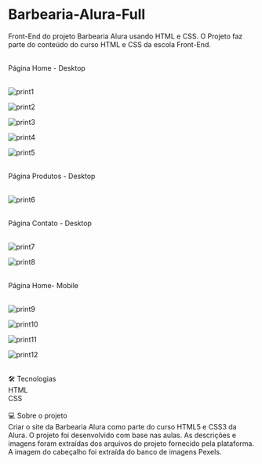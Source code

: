 # Barbearia-Alura-Full

Front-End do projeto Barbearia Alura usando HTML e CSS.
O Projeto faz parte do conteúdo do curso HTML e CSS da escola Front-End.

<br>
Página Home - Desktop
<br><br>

![print1](https://user-images.githubusercontent.com/104974372/221406682-98df833a-61c7-4d9e-9396-abfdcc74844b.jpeg)

![print2](https://user-images.githubusercontent.com/104974372/221406703-ed5cfb13-f357-4526-ad6b-b23f074e2c43.jpeg)

![print3](https://user-images.githubusercontent.com/104974372/221406711-9b130b7f-3afd-4dc0-a0dd-39b29ebf693a.jpeg)

![print4](https://user-images.githubusercontent.com/104974372/221406715-65b12f97-2590-4741-b509-6260f52942d5.jpeg)

![print5](https://user-images.githubusercontent.com/104974372/221406725-7aed74cb-f1f5-4d4e-aa9e-3569c60465b9.jpeg)

<br>
Página Produtos - Desktop
<br><br>

![print6](https://user-images.githubusercontent.com/104974372/221406755-8c6b3092-e4e6-46dc-afc3-2573f5483f37.jpeg)

<br>
Página Contato - Desktop
<br><br>

![print7](https://user-images.githubusercontent.com/104974372/221406770-ccdb6778-70bd-4a04-9a89-84d0cc33812a.jpeg)

![print8](https://user-images.githubusercontent.com/104974372/221406774-3bc60934-8b55-48da-9bec-5bc4ac96b136.jpeg)

<br>
Página Home- Mobile
<br><br>

![print9](https://user-images.githubusercontent.com/104974372/221406800-3261e901-76c7-4909-8489-017eff76957b.jpeg)

![print10](https://user-images.githubusercontent.com/104974372/221406803-a2b15bf0-707b-4cb0-b779-5931ce48be1f.jpeg)

![print11](https://user-images.githubusercontent.com/104974372/221406807-b867b5a5-4c05-4de3-b05a-717ffe6f52dd.jpeg)

![print12](https://user-images.githubusercontent.com/104974372/221406810-92906105-08cf-4183-abbd-300a8c29298e.jpeg)

<br>
🛠️ Tecnologias
<br>
HTML
<br>
CSS
<br><br>
💻 Sobre o projeto
<br>
Criar o site da Barbearia Alura como parte do curso HTML5 e CSS3 da Alura. O projeto foi desenvolvido com base nas aulas. As descrições e imagens foram extraídas dos arquivos do projeto fornecido pela plataforma. A imagem do cabeçalho foi extraída do banco de imagens Pexels.
